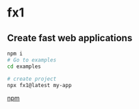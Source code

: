# fx1

## Create fast web applications

```sh
npm i
# Go to examples
cd examples
```

```sh
# create project
npx fx1@latest my-app
```

[npm](https://www.npmjs.com/package/fx1)

